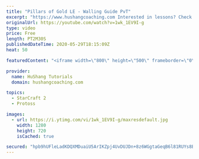 ```yaml
---
title: "Pillars of Gold LE - Walling Guide PvT"
excerpt: "https://www.hushangcoaching.com Interested in lessons? Check out the website for more information ------------------------------------------------------------------------------------------------------- Want to support HuShang Tutorials directly? Patreon is a website where you can contribute a monthly"
originalUrl: https://youtube.com/watch?v=1wk_1EV9I-g
type: video
price: Free
length: PT2M30S
publishedDateTime: 2020-05-29T18:15:09Z
heat: 50

featuredContent: "<iframe width=\"800\" height=\"500\" frameborder=\"0\" src=\"https://www.youtube.com/embed/1wk_1EV9I-g\" allow=\"accelerometer; autoplay; encrypted-media; gyroscope; picture-in-picture\" allowfullscreen></iframe>"

provider:
  name: HuShang Tutorials
  domain: hushangcoaching.com

topics:
  - StarCraft 2
  - Protoss

images:
  - url: https://i.ytimg.com/vi/1wk_1EV9I-g/maxresdefault.jpg
    width: 1280
    height: 720
    isCached: true

secured: "hpb9hUFleLadKDQXMDuaiU5ArIKZpj4UvDUJDn+8z6WGgtaGeqB6l81RUYs8Bqj+lQUcdEncx0FK2ZfAJ4jki0nIeuay9JIx6sP68OPvb6mHFOmiTeLC1MLKdiwgO/5gPnA0c0WFO8sukPdm73YQNR3vMhUZIqg3J6uN0WRZBuRQB43urh5qYeeBWjuAk+uGtKhmyKPFt7DuW/TADVzyUWQmzkBPYVsiHq6ruDdsf+NW+SyYNTnXSxl9AMoyKSdLwA11UlJErwrrCmTCJu1H9Iz+rmMQLJDGgy5CJTeCtNEuPWuH5KeHT+7t81dyHBVepkuAiY15n2mupTKug776CwDqm6cYf96jJEe/+IVGWxNURBBWKrmwkDj3HWYF8luM3Uw4CLpQX8FOJWZGQR4zXVhPJENSWxK+l06BT237rmY=;JUHYXdjZzrEWd65rD9Nj/g=="
---
```



